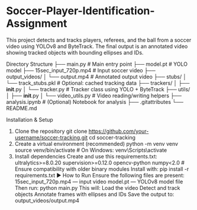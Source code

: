 # Soccer-Player-Identification-Assignment

This project detects and tracks players, referees, and the ball from a soccer video using YOLOv8 and ByteTrack. The final output is an annotated video showing tracked objects with bounding ellipses and IDs.

Directory Structure
├── main.py                     # Main entry point
├── model.pt                    # YOLO model 
├── 15sec_input_720p.mp4        # Input soccer video
├── output_videos/
│   └── output.mp4              # Annotated output video
├── stubs/
│   └── track_stubs.pkl         # Optional: cached tracking data
├── trackers/
│   ├── __init__.py
│   └── tracker.py              # Tracker class using YOLO + ByteTrack
├── utils/
│   ├── __init__.py
│   └── video_utils.py          # Video reading/writing helpers
├── analysis.ipynb              # (Optional) Notebook for analysis
├── .gitattributes
└── README.md

Installation & Setup
1. Clone the repository
git clone https://github.com/your-username/soccer-tracking.git
cd soccer-tracking
2. Create a virtual environment (recommended)
python -m venv venv
source venv/bin/activate  # On Windows: venv\Scripts\activate
3. Install dependencies
Create and use this requirements.txt:
ultralytics>=8.0.20
supervision>=0.12.0
opencv-python
numpy<2.0  # Ensure compatibility with older binary modules
Install with:
pip install -r requirements.txt
▶️ How to Run
Ensure the following files are present:
15sec_input_720p.mp4 — input video
model.pt — YOLOv8 model file
Then run:
python main.py
This will:
Load the video
Detect and track objects
Annotate frames with ellipses and IDs
Save the output to: output_videos/output.mp4
